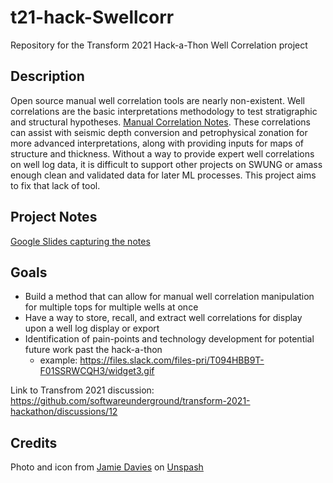 # t21-hack-Swellcorr
Repository for the Transform 2021 Hack-a-Thon Well Correlation project

## Description
Open source manual well correlation tools are nearly non-existent. Well correlations are the basic interpretations methodology to test stratigraphic and structural hypotheses. [Manual Correlation Notes](https://github.com/mlbelobraydi/t21-hack-wellcorr/wiki/Manual-Well-Correlation). These correlations can assist with seismic depth conversion and petrophysical zonation for more advanced interpretations, along with providing inputs for maps of structure and thickness. Without a way to provide expert well correlations on well log data, it is difficult to support other projects on SWUNG or amass enough clean and validated data for later ML processes. This project aims to fix that lack of tool. 

## Project Notes
[Google Slides capturing the notes](https://docs.google.com/presentation/d/1Tuu-TL_DTL85YHTApIHH3we85x6Qe7v2NUo67wLvCgA/edit?usp=sharing)

## Goals
- Build a method that can allow for manual well correlation manipulation for multiple tops for multiple wells at once
- Have a way to store, recall, and extract well correlations for display upon a well log display or export
- Identification of pain-points and technology development for potential future work past the hack-a-thon
  - example: https://files.slack.com/files-pri/T094HBB9T-F01SSRWCQH3/widget3.gif


Link to Transfrom 2021 discussion: https://github.com/softwareunderground/transform-2021-hackathon/discussions/12


## Credits 

Photo and icon from [Jamie Davies](https://unsplash.com/@jamie_davies?utm_source=unsplash&utm_medium=referral&utm_content=creditCopyText) on [Unspash](https://unsplash.com/s/photos/swell?utm_source=unsplash&utm_medium=referral&utm_content=creditCopyText)
